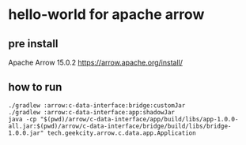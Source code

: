 # hello-world for apache arrow

## pre install
Apache Arrow 15.0.2   https://arrow.apache.org/install/

## how to run
```shell
./gradlew :arrow:c-data-interface:bridge:customJar
./gradlew :arrow:c-data-interface:app:shadowJar
java -cp "$(pwd)/arrow/c-data-interface/app/build/libs/app-1.0.0-all.jar:$(pwd)/arrow/c-data-interface/bridge/build/libs/bridge-1.0.0.jar" tech.geekcity.arrow.c.data.app.Application
```
